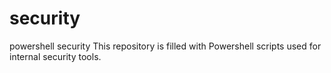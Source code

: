 # security
powershell security
This repository is filled with Powershell scripts used for internal security tools. 
